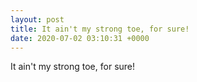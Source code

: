 ```yaml
---
layout: post
title: It ain't my strong toe, for sure!
date: 2020-07-02 03:10:31 +0000
---
```


It ain't my strong toe, for sure!

